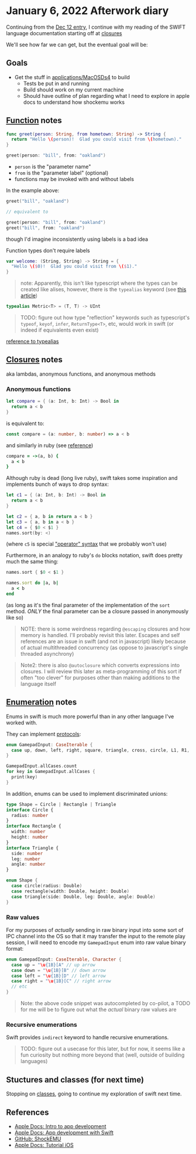 # January 6, 2022 Afterwork diary

Continuing from the [Dec 12 entry](./2021-12-22.md), I continue with my reading of the SWIFT language documentation starting off at [closures](https://docs.swift.org/swift-book/LanguageGuide/Closures.html)

We'll see how far we can get, but the eventual goal will be:

## Goals

- Get the stuff in [applications/MacOSDs4](../applications/MacOSDs4) to build
  - Tests be put in and running
  - Build should work on my current machine
  - Should have outline of plan regarding what I need to explore in apple docs to understand how shockemu works

## [Function](https://docs.swift.org/swift-book/LanguageGuide/Functions.html) notes


```swift
func greet(person: String, from hometown: String) -> String {
  return "Hello \(person)!  Glad you could visit from \(hometown)."
}

greet(person: "bill", from: "oakland")
```

- `person` is the "parameter name"
- `from` is the "parameter label" (optional)
- functions may be invoked with and without labels

In the example above:

```swift
greet("bill", "oakland")

// equivalent to

greet(person: "bill", from: "oakland")
greet("bill", from: "oakland")
```

though I'd imagine inconsistently using labels is a bad idea

Function types don't require labels

```swift
var welcome: (String, String) -> String = {
  "Hello \($0)!  Glad you could visit from \($1)."
}
```

>note: Apparently, this isn't like typescript where the types can be created like alises, however, there is the `typealias` keyword (see [this article](https://www.programiz.com/swift-programming/typealias))

```swift
typealias Metric<T> = (T, T) -> UInt
```

>TODO: figure out how type "reflection" keywords such as typescript's `typeof`, `keyof`, `infer`, `ReturnType<T>`, etc, would work in swift (or indeed if equivalents even exist)

[reference to typealias](https://www.swiftbysundell.com/articles/the-power-of-type-aliases-in-swift/)

## [Closures](https://docs.swift.org/swift-book/LanguageGuide/Closures.html) notes

aka lambdas, anonymous functions, and anonymous methods

### Anonymous functions

```swift
let compare = { (a: Int, b: Int) -> Bool in
  return a < b
}
```

is equivalent to:

```typescript
const compare = (a: number, b: number) => a < b
```

and similarly in ruby (see [reference](https://www.rubyguides.com/2016/02/ruby-procs-and-lambdas/))

```ruby
compare = ->(a, b) {
  a < b
}
```

Although ruby is dead (long live ruby), swift takes some inspiration and implements bunch of ways to drop syntax:

```swift
let c1 = { (a: Int, b: Int) -> Bool in
  return a < b
}

let c2 = { a, b in return a < b }
let c3 = { a, b in a < b }
let c4 = { $0 < $1 }
names.sort(by: <)
```

(where `c5` is special ["operator" syntax](https://docs.swift.org/swift-book/LanguageGuide/AdvancedOperators.html#ID42) that we probably won't use) 

Furthermore, in an analogy to ruby's `do` blocks notation, swift does pretty much the same thing:

```swift
names.sort { $0 < $1 }
```

```ruby
names.sort do |a, b|
  a < b
end
```

(as long as it's the final parameter of the implementation of the `sort` method. _ONLY_ the final parameter can be a closure passed in anonymously like so)

> NOTE: there is some weirdness regarding `@escaping` closures and how memory is handled. I'll probably revisit this later. Escapes and self references are an issue in swift (and not in javascript) likely because of actual multithreaded concurrency (as oppose to javascript's single threaded asynchrony)

> Note2: there is also `@autoclosure` which converts expressions into closures. I will review this later as meta-programming of this sort if often "too clever" for purposes other than making additions to the language itself

## [Enumeration](https://docs.swift.org/swift-book/LanguageGuide/Enumerations.html) notes

Enums in swift is much more powerful than in any other language I've worked with.

They can implement [protocols](https://docs.swift.org/swift-book/LanguageGuide/Protocols.html):

```swift
enum GamepadInput: CaseIterable {
  case up, down, left, right, square, triangle, cross, circle, L1, R1, L2, R2, select, start
}

GamepadInput.allCases.count
for key in GamepadInput.allCases {
  print(key)
}
```

In addition, enums can be used to implement discriminated unions:

```typescript
type Shape = Circle | Rectangle | Triangle
interface Circle {
  radius: number
}
interface Rectangle {
  width: number
  height: number
}
interface Triangle {
  side: number
  leg: number
  angle: number
}
```

```swift
enum Shape {
  case circle(radius: Double)
  case rectangle(width: Double, height: Double)
  case triangle(side: Double, leg: Double, angle: Double)
}
```

### Raw values

For my purposes of _actually_ sending in raw binary input into some sort of IPC channel into the OS so that it may transfer the input to the remote play session, I will need to encode my `GamepadInput` enum into raw value binary format:


```swift
enum GamepadInput: CaseIterable, Character {
  case up = "\u{1B}[A" // up arrow
  case down = "\u{1B}[B" // down arrow
  case left = "\u{1B}[D" // left arrow
  case right = "\u{1B}[C" // right arrow
  // etc
}
```

>Note: the above code snippet was autocompleted by co-pilot, a TODO for me will be to figure out what the _actual_ binary raw values are


### Recursive enumerations

Swift provides `indirect` keyword to handle recursive enumerations.

> TODO: figure out a usecase for this later, but for now, it seems like a fun curiosity but nothing more beyond that (well, outside of building languages)

## Stuctures and classes (for next time)

Stopping on [classes](https://docs.swift.org/swift-book/LanguageGuide/ClassesAndStructures.html), going to continue my exploration of swift next time.


## References

- [Apple Docs: Intro to app development](https://developer.apple.com/library/archive/documentation/General/Conceptual/AppProgrammingGuide/Introduction/Introduction.html)
- [Apple Docs: App development with Swift](https://developer.apple.com/library/archive/documentation/Swift/Conceptual/Swift_Programming_Language/Introduction/Introduction.html)
- [GitHub: ShockEMU](https://github.com/daeken/ShockEmu)
- [Apple Docs: Tutorial iOS](https://developer.apple.com/tutorials/app-dev-training/getting-started-with-scrumdinger)
